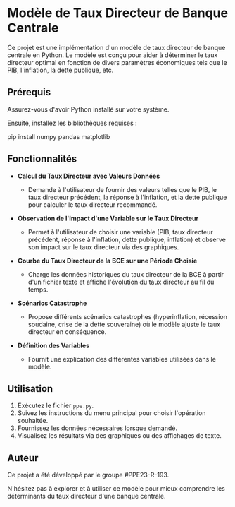 # Modèle de Taux Directeur de Banque Centrale

Ce projet est une implémentation d'un modèle de taux directeur de banque centrale en Python. Le modèle est conçu pour aider à déterminer le taux directeur optimal en fonction de divers paramètres économiques tels que le PIB, l'inflation, la dette publique, etc.

## Prérequis

Assurez-vous d'avoir Python installé sur votre système.

Ensuite, installez les bibliothèques requises :

pip install numpy pandas matplotlib


## Fonctionnalités

- **Calcul du Taux Directeur avec Valeurs Données**
  - Demande à l'utilisateur de fournir des valeurs telles que le PIB, le taux directeur précédent, la réponse à l'inflation, et la dette publique pour calculer le taux directeur recommandé.

- **Observation de l'Impact d'une Variable sur le Taux Directeur**
  - Permet à l'utilisateur de choisir une variable (PIB, taux directeur précédent, réponse à l'inflation, dette publique, inflation) et observe son impact sur le taux directeur via des graphiques.

- **Courbe du Taux Directeur de la BCE sur une Période Choisie**
  - Charge les données historiques du taux directeur de la BCE à partir d'un fichier texte et affiche l'évolution du taux directeur au fil du temps.

- **Scénarios Catastrophe**
  - Propose différents scénarios catastrophes (hyperinflation, récession soudaine, crise de la dette souveraine) où le modèle ajuste le taux directeur en conséquence.

- **Définition des Variables**
  - Fournit une explication des différentes variables utilisées dans le modèle.

## Utilisation

1. Exécutez le fichier `ppe.py`.
2. Suivez les instructions du menu principal pour choisir l'opération souhaitée.
3. Fournissez les données nécessaires lorsque demandé.
4. Visualisez les résultats via des graphiques ou des affichages de texte.

## Auteur

Ce projet a été développé par le groupe #PPE23-R-193.

N'hésitez pas à explorer et à utiliser ce modèle pour mieux comprendre les déterminants du taux directeur d'une banque centrale.